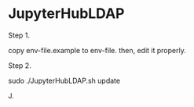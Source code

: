 # JupyterHubLDAP 

Step 1. 

copy env-file.example to env-file. then, edit it properly. 

Step 2. 

sudo ./JupyterHubLDAP.sh update 

J. 
